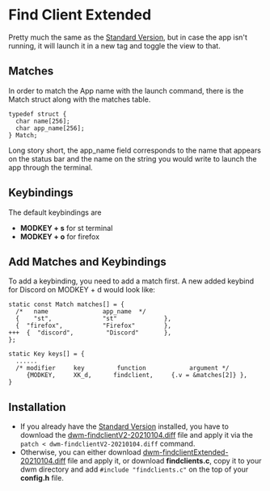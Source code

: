 # Find Client Extended
Pretty much the same as the [Standard Version](https://github.com/andrmantz/custom_dwm_patches/tree/main/FindClient/Standard), but in case the app isn't running, it will launch it in a new tag and toggle
the view to that.

## Matches
In order to match the App name with the launch command, there is the Match struct along with the matches table.
```
typedef struct {
  char name[256];
  char app_name[256];
} Match;
```
Long story short, the app_name field corresponds to the name that appears on the status bar and the name
on the string you would write to launch the app through the terminal.

## Keybindings
The default keybindings are
* **MODKEY + s** for st terminal
* **MODKEY + o** for firefox

## Add Matches and Keybindings
To add a keybinding, you need to add a match first.
A new added keybind for Discord on MODKEY + d would look like:
```
static const Match matches[] = {
  /*   name               app_name  */
  {    "st",              "st"             },
  {  "firefox",           "Firefox"        },
+++  {  "discord",         "Discord"       },
};
```
```
static Key keys[] = {
  ......
  /* modifier     key         function            argument */
     {MODKEY,     XK_d,      findclient,     {.v = &matches[2]} },
}
```

## Installation
* If you already have the [Standard Version](https://github.com/andrmantz/custom_dwm_patches/tree/main/FindClient/Standard) installed, you have to download the 
[dwm-findclientV2-20210104.diff](https://github.com/andrmantz/custom_dwm_patches/edit/main/FindClient/Extended/dwm-findclientV2-20210104.diff) file and apply it via  the `patch < dwm-findclientV2-20210104.diff`
command.
* Otherwise, you can either download [dwm-findclientExtended-20210104.diff](https://github.com/andrmantz/custom_dwm_patches/edit/main/FindClient/Extended/dwm-findclientExtended-20210104.diff) file and apply it, or
download **findclients.c**, copy it to your dwm directory and add `#include "findclients.c"` on the top
of your **config.h** file.
